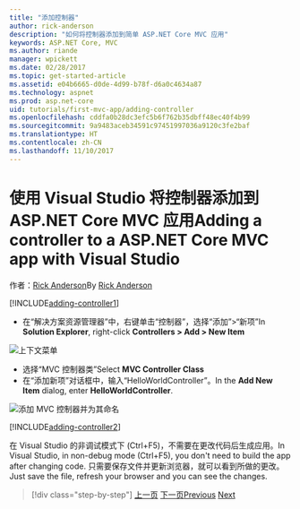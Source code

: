 ```yaml
---
title: "添加控制器"
author: rick-anderson
description: "如何将控制器添加到简单 ASP.NET Core MVC 应用"
keywords: ASP.NET Core, MVC
ms.author: riande
manager: wpickett
ms.date: 02/28/2017
ms.topic: get-started-article
ms.assetid: e04b6665-d0de-4d99-b78f-d6a0c4634a87
ms.technology: aspnet
ms.prod: asp.net-core
uid: tutorials/first-mvc-app/adding-controller
ms.openlocfilehash: cddfa0b28dc3efc5b6f762b35dbff48ec40f4b99
ms.sourcegitcommit: 9a9483aceb34591c97451997036a9120c3fe2baf
ms.translationtype: HT
ms.contentlocale: zh-CN
ms.lasthandoff: 11/10/2017
---
```

# <a name="adding-a-controller-to-a-aspnet-core-mvc-app-with-visual-studio"></a><span data-ttu-id="fef62-104">使用 Visual Studio 将控制器添加到 ASP.NET Core MVC 应用</span><span class="sxs-lookup"><span data-stu-id="fef62-104">Adding a controller to a ASP.NET Core MVC app with Visual Studio</span></span>

<span data-ttu-id="fef62-105">作者：[Rick Anderson](https://twitter.com/RickAndMSFT)</span><span class="sxs-lookup"><span data-stu-id="fef62-105">By [Rick Anderson](https://twitter.com/RickAndMSFT)</span></span>

[!INCLUDE[adding-controller1](../../includes/mvc-intro/adding-controller1.md)]

* <span data-ttu-id="fef62-106">在“解决方案资源管理器”中，右键单击“控制器”，选择“添加”>“新项”</span><span class="sxs-lookup"><span data-stu-id="fef62-106">In **Solution Explorer**, right-click **Controllers > Add > New Item**</span></span>

![上下文菜单](adding-controller/_static/add_controller.png)

* <span data-ttu-id="fef62-108">选择“MVC 控制器类”</span><span class="sxs-lookup"><span data-stu-id="fef62-108">Select **MVC Controller Class**</span></span>
* <span data-ttu-id="fef62-109">在“添加新项”对话框中，输入“HelloWorldController”。</span><span class="sxs-lookup"><span data-stu-id="fef62-109">In the **Add New Item** dialog, enter **HelloWorldController**.</span></span>

![添加 MVC 控制器并为其命名](adding-controller/_static/ac.png)

[!INCLUDE[adding-controller2](../../includes/mvc-intro/adding-controller2.md)]

<span data-ttu-id="fef62-111">在 Visual Studio 的非调试模式下 (Ctrl+F5)，不需要在更改代码后生成应用。</span><span class="sxs-lookup"><span data-stu-id="fef62-111">In Visual Studio, in non-debug mode (Ctrl+F5), you don't need to build the app after changing  code.</span></span> <span data-ttu-id="fef62-112">只需要保存文件并更新浏览器，就可以看到所做的更改。</span><span class="sxs-lookup"><span data-stu-id="fef62-112">Just save the file, refresh your browser and you can see the changes.</span></span>

>[!div class="step-by-step"]
<span data-ttu-id="fef62-113">[上一页](start-mvc.md)
[下一页](adding-view.md)</span><span class="sxs-lookup"><span data-stu-id="fef62-113">[Previous](start-mvc.md)
[Next](adding-view.md)</span></span>  
